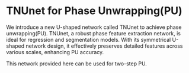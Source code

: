 # TNUnet for Phase Unwrapping(PU)

We introduce a new U-shaped network called TNUnet to achieve phase unwrapping(PU).
TNUnet, a robust phase feature extraction network, is ideal for regression and segmentation models. 
With its symmetrical U-shaped network design, it effectively preserves detailed features across various scales, enhancing PU accuracy.

This network provided here can be used for two-step PU.

